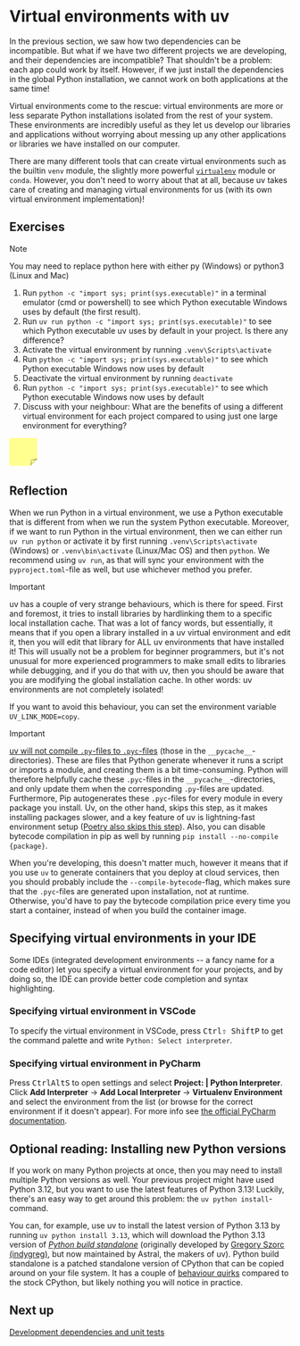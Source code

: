 # Virtual environments with uv

In the previous section, we saw how two dependencies can be incompatible.
But what if we have two different projects we are developing, and their dependencies are incompatible?
That shouldn't be a problem: each app could work by itself. 
However, if we just install the dependencies in the global Python installation, we cannot work on both applications at the same time!

Virtual environments come to the rescue: virtual environments are more or less separate Python installations isolated from the rest of your system.
These environments are incredibly useful as they let us develop our libraries and applications without worrying about messing up any other applications or libraries we have installed on our computer.

There are many different tools that can create virtual environments such as the builtin `venv` module, the slightly more powerful [`virtualenv`](https://virtualenv.pypa.io/en/latest/) module or `conda`.
However, you don't need to worry about that at all, because uv takes care of creating and managing virtual environments for us (with its own virtual environment implementation)!

## Exercises

> [!NOTE]
> You may need to replace python here with either py (Windows) or python3 (Linux and Mac)

1. Run `python -c "import sys; print(sys.executable)"` in a terminal emulator (cmd or powershell) to see which Python executable Windows uses by default (the first result).
2. Run `uv run python -c "import sys; print(sys.executable)"` to see which Python executable uv uses by default in your project. Is there any difference?
3. Activate the virtual environment by running `.venv\Scripts\activate`
4. Run `python -c "import sys; print(sys.executable)"` to see which Python executable Windows now uses by default
5. Deactivate the virtual environment by running `deactivate`
6. Run `python -c "import sys; print(sys.executable)"` to see which Python executable Windows now uses by default
7. Discuss with your neighbour: What are the benefits of using a different virtual environment for each project compared to using just one large environment for everything?

<img src="../../../assets/post_it_yellow.svg" alt="Illustraiton of a pink post it note" width="50px" />

## Reflection

When we run Python in a virtual environment, we use a Python executable that is different from when we run the system Python executable.
Moreover, if we want to run Python in the virtual environment, then we can either run `uv run python` or activate it by first running `.venv\Scripts\activate` (Windows) or `.venv\bin\activate` (Linux/Mac OS) and then `python`.
We recommend using `uv run`, as that will sync your environment with the `pyproject.toml`-file as well, but use whichever method you prefer.

> [!IMPORTANT]
> uv has a couple of very strange behaviours, which is there for speed.
> First and foremost, it tries to install libraries by hardlinking them to a specific local installation cache.
> That was a lot of fancy words, but essentially, it means that if you open a library installed in a uv virtual environment and edit it, then you will edit that library for ALL uv environments that have installed it!
> This will usually not be a problem for beginner programmers, but it's not unusual for more experienced programmers to make small edits to libraries while debugging, and if you do that with uv, then you should be aware that you are modifying the global installation cache.
> In other words: uv environments are not completely isolated!
> 
> If you want to avoid this behaviour, you can set the environment variable `UV_LINK_MODE=copy`.

> [!IMPORTANT]
> [uv will not compile `.py`-files to `.pyc`-files](https://pythonspeed.com/articles/faster-pip-installs/) (those in the `__pycache__`-directories).
> These are files that Python generate whenever it runs a script or imports a module, and creating them is a bit time-consuming.
> Python will therefore helpfully cache these `.pyc`-files in the `__pycache__`-directories, and only update them when the corresponding `.py`-files are updated.
> Furthermore, Pip autogenerates these `.pyc`-files for every module in every package you install.
> Uv, on the other hand, skips this step, as it makes installing packages slower, and a key feature of uv is lightning-fast environment setup ([Poetry also skips this step](https://github.com/python-poetry/poetry/pull/6205)).
> Also, you can disable bytecode compilation in pip as well by running `pip install --no-compile {package}`.
> 
> When you're developing, this doesn't matter much, however it means that if you use `uv` to generate containers that you deploy at cloud services, then you should probably include the `--compile-bytecode`-flag, which makes sure that the `.pyc`-files are generated upon installation, not at runtime.
> Otherwise, you'd have to pay the bytecode compilation price every time you start a container, instead of when you build the container image.

## Specifying virtual environments in your IDE

Some IDEs (integrated development environments -- a fancy name for a code editor) let you specify a virtual environment for your projects, and by doing so, the IDE can provide better code completion and syntax highlighting.

### Specifying virtual environment in VSCode

To specify the virtual environment in VSCode, press <kbd>Ctrl</kbd><kbd>⇧ Shift</kbd><kbd>P</kbd> to get the command palette and write `Python: Select interpreter`.

### Specifying virtual environment in PyCharm
Press <kbd>Ctrl</kbd><kbd>Alt</kbd><kbd>S</kbd> to open settings and select **Project: <project name> | Python Interpreter**. Click **Add Interpreter** → **Add Local Interpreter** → **Virtualenv Environment** and select the environment from the list (or browse for the correct environment if it doesn't appear).
For more info see [the official PyCharm documentation](https://www.jetbrains.com/help/pycharm/creating-virtual-environment.html#python_create_virtual_env).

## Optional reading: Installing new Python versions
If you work on many Python projects at once, then you may need to install multiple Python versions as well.
Your previous project might have used Python 3.12, but you want to use the latest features of Python 3.13!
Luckily, there's an easy way to get around this problem: the `uv python install`-command.

You can, for example, use uv to install the latest version of Python 3.13 by running `uv python install 3.13`, which will download the Python 3.13 version of *[Python build standalone](https://github.com/astral-sh/python-build-standalone)* (originally developed by [Gregory Szorc (indygreg)](https://github.com/indygreg), but now maintained by Astral, the makers of uv).
Python build standalone is a patched standalone version of CPython that can be copied around on your file system.
It has a couple of [behaviour quirks](https://gregoryszorc.com/docs/python-build-standalone/main/quirks.html) compared to the stock CPython, but likely nothing you will notice in practice.

## Next up
[Development dependencies and unit tests](../02-more-about-dependencies/06-unit-tests.md)
